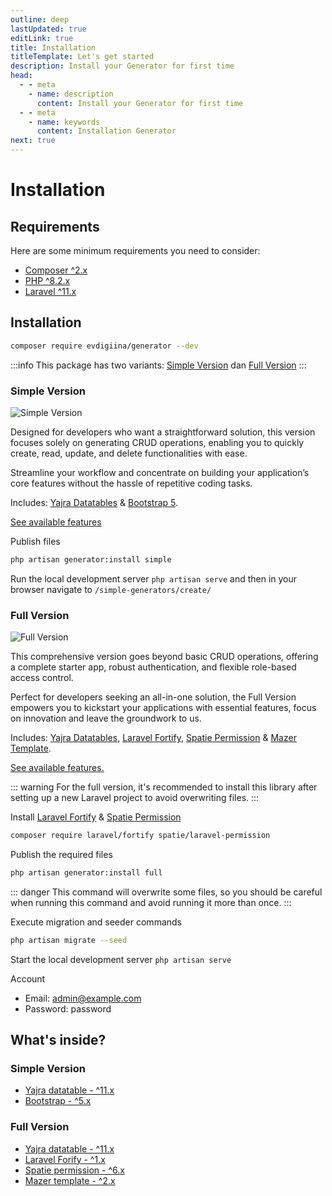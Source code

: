 ```yaml
---
outline: deep
lastUpdated: true
editLink: true
title: Installation
titleTemplate: Let's get started
description: Install your Generator for first time
head:
  - - meta
    - name: description
      content: Install your Generator for first time
  - - meta
    - name: keywords
      content: Installation Generator
next: true
---
```


# Installation

## Requirements

Here are some minimum requirements you need to consider:
 - [Composer ^2.x](https://getcomposer.org/)
 - [PHP ^8.2.x](https://www.php.net/releases/8.1/en.php)
 - [Laravel ^11.x](http://laravel.com/)

## Installation

```sh
composer require evdigiina/generator --dev
```

:::info
This package has two variants: [Simple Version](#simple-version) dan [Full Version](#full-version)
:::

### Simple Version

![Simple Version](/simple-version.png)

Designed for developers who want a straightforward solution, this version focuses solely on generating CRUD operations, enabling you to quickly create, read, update, and delete functionalities with ease. 

Streamline your workflow and concentrate on building your application’s core features without the hassle of repetitive coding tasks.

Includes: [Yajra Datatables](https://yajrabox.com/docs/laravel-datatables/master/installation) & [Bootstrap 5](https://getbootstrap.com/).

[See available features](features.md)
  
Publish files

```sh
php artisan generator:install simple
```

Run the local development server `php artisan serve` and then in your browser navigate to  `/simple-generators/create/`
  

### Full Version

![Full Version](/full-version-2.png)

This comprehensive version goes beyond basic CRUD operations, offering a complete starter app, robust authentication, and flexible role-based access control. 

Perfect for developers seeking an all-in-one solution, the Full Version empowers you to kickstart your applications with essential features, focus on innovation and leave the groundwork to us.

Includes: [Yajra Datatables](https://yajrabox.com/docs/laravel-datatables/master/installation), [Laravel Fortify](https://laravel.com/docs/11.x/fortify), [Spatie Permission](https://spatie.be/docs/laravel-permission/v6/installation-laravel) & [Mazer Template](https://github.com/zuramai/mazer).

[See available features.](features.md#full-version)

::: warning
For the full version, it's recommended to install this library after setting up a new Laravel project to avoid overwriting files.
:::

Install [Laravel Fortify](https://laravel.com/docs/11.x/fortify) & [Spatie Permission](https://spatie.be/docs/laravel-permission/v6/installation-laravel)


```sh
composer require laravel/fortify spatie/laravel-permission
```

Publish the required files

```sh
php artisan generator:install full
```

::: danger
This command will overwrite some files, so you should be careful when running this command and avoid running it more than once.
:::
 
Execute migration and seeder commands

```sh
php artisan migrate --seed
```

Start the local development server `php artisan serve`

Account

- Email: admin@example.com
- Password: password

## What's inside?

### Simple Version

- [Yajra datatable - ^11.x](https://yajrabox.com/docs/laravel-datatables/master/installation)
- [Bootstrap - ^5.x](https://getbootstrap.com/)
  
### Full Version

- [Yajra datatable - ^11.x](https://yajrabox.com/docs/laravel-datatables/master/installation)
- [Laravel Forify - ^1.x](https://laravel.com/docs/11.x/fortify)
- [Spatie permission - ^6.x](https://github.com/spatie/laravel-permission)
- [Mazer template - ^2.x](https://github.com/zuramai/mazer/)
